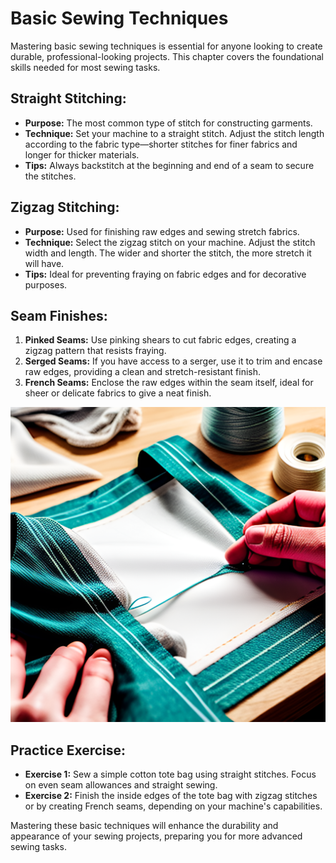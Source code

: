 
# Basic Sewing Techniques

Mastering basic sewing techniques is essential for anyone looking to create durable, professional-looking projects. This chapter covers the foundational skills needed for most sewing tasks.

## Straight Stitching:
- **Purpose:** The most common type of stitch for constructing garments.
- **Technique:** Set your machine to a straight stitch. Adjust the stitch length according to the fabric type—shorter stitches for finer fabrics and longer for thicker materials.
- **Tips:** Always backstitch at the beginning and end of a seam to secure the stitches.

## Zigzag Stitching:
- **Purpose:** Used for finishing raw edges and sewing stretch fabrics.
- **Technique:** Select the zigzag stitch on your machine. Adjust the stitch width and length. The wider and shorter the stitch, the more stretch it will have.
- **Tips:** Ideal for preventing fraying on fabric edges and for decorative purposes.

## Seam Finishes:
1. **Pinked Seams:** Use pinking shears to cut fabric edges, creating a zigzag pattern that resists fraying.
2. **Serged Seams:** If you have access to a serger, use it to trim and encase raw edges, providing a clean and stretch-resistant finish.
3. **French Seams:** Enclose the raw edges within the seam itself, ideal for sheer or delicate fabrics to give a neat finish.

![Basic Sewing Techniques](images/overview_of_basic_sewing_techniques.png)

## Practice Exercise:
- **Exercise 1:** Sew a simple cotton tote bag using straight stitches. Focus on even seam allowances and straight sewing.
- **Exercise 2:** Finish the inside edges of the tote bag with zigzag stitches or by creating French seams, depending on your machine's capabilities.

Mastering these basic techniques will enhance the durability and appearance of your sewing projects, preparing you for more advanced sewing tasks.
